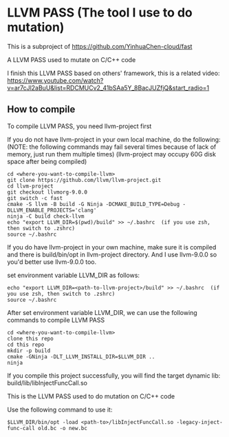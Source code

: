 # LLVM PASS (The tool I use to do mutation)

This is a subproject of https://github.com/YinhuaChen-cloud/fast

A LLVM PASS used to mutate on C/C++ code

I finish this LLVM PASS based on others' framework, this is a related video: https://www.youtube.com/watch?v=ar7cJl2aBuU&list=RDCMUCv2_41bSAa5Y_8BacJUZfjQ&start_radio=1

## How to compile

To compile LLVM PASS, you need llvm-project first

If you do not have llvm-project in your own local machine, do the following:
(NOTE: the following commands may fail several times because of lack of memory, just run them multiple times) (llvm-project may occupy 60G disk space after being compiled)

```
cd <where-you-want-to-compile-llvm>
git clone https://github.com/llvm/llvm-project.git
cd llvm-project
git checkout llvmorg-9.0.0
git switch -c fast
cmake -S llvm -B build -G Ninja -DCMAKE_BUILD_TYPE=Debug -DLLVM_ENABLE_PROJECTS='clang'
ninja -C build check-llvm
echo "export LLVM_DIR=$(pwd)/build" >> ~/.bashrc  (if you use zsh, then switch to .zshrc)
source ~/.bashrc
```

If you do have llvm-project in your own machine, make sure it is compiled and there is build/bin/opt in llvm-project directory. And I use llvm-9.0.0 so you'd better use llvm-9.0.0 too.

set environment variable LLVM_DIR as follows:

```
echo "export LLVM_DIR=<path-to-llvm-project>/build" >> ~/.bashrc  (if you use zsh, then switch to .zshrc)
source ~/.bashrc
```

After set environment variable LLVM_DIR, we can use the following commands to compile LLVM PASS

```
cd <where-you-want-to-compile-llvm>
clone this repo
cd this repo
mkdir -p build
cmake -GNinja -DLT_LLVM_INSTALL_DIR=$LLVM_DIR ..   
ninja
```

If you compile this project successfully, you will find the target dynamic lib: build/lib/libInjectFuncCall.so

This is the LLVM PASS used to do mutation on C/C++ code

Use the following command to use it:

```
$LLVM_DIR/bin/opt -load <path-to>/libInjectFuncCall.so -legacy-inject-func-call old.bc -o new.bc
```


